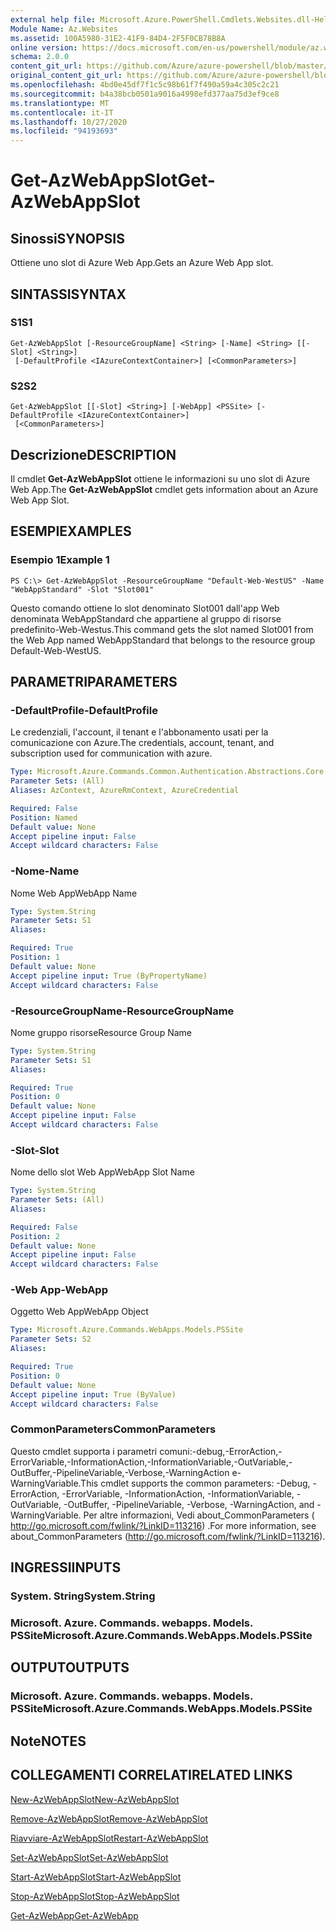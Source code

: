 ```yaml
---
external help file: Microsoft.Azure.PowerShell.Cmdlets.Websites.dll-Help.xml
Module Name: Az.Websites
ms.assetid: 100A5980-31E2-41F9-84D4-2F5F0CB78B8A
online version: https://docs.microsoft.com/en-us/powershell/module/az.websites/get-azwebappslot
schema: 2.0.0
content_git_url: https://github.com/Azure/azure-powershell/blob/master/src/Websites/Websites/help/Get-AzWebAppSlot.md
original_content_git_url: https://github.com/Azure/azure-powershell/blob/master/src/Websites/Websites/help/Get-AzWebAppSlot.md
ms.openlocfilehash: 4bd0e45df7f1c5c98b61f7f490a59a4c305c2c21
ms.sourcegitcommit: b4a38bcb0501a9016a4998efd377aa75d3ef9ce8
ms.translationtype: MT
ms.contentlocale: it-IT
ms.lasthandoff: 10/27/2020
ms.locfileid: "94193693"
---
```

# <span data-ttu-id="28930-101">Get-AzWebAppSlot</span><span class="sxs-lookup"><span data-stu-id="28930-101">Get-AzWebAppSlot</span></span>

## <span data-ttu-id="28930-102">Sinossi</span><span class="sxs-lookup"><span data-stu-id="28930-102">SYNOPSIS</span></span>
<span data-ttu-id="28930-103">Ottiene uno slot di Azure Web App.</span><span class="sxs-lookup"><span data-stu-id="28930-103">Gets an Azure Web App slot.</span></span>

## <span data-ttu-id="28930-104">SINTASSI</span><span class="sxs-lookup"><span data-stu-id="28930-104">SYNTAX</span></span>

### <span data-ttu-id="28930-105">S1</span><span class="sxs-lookup"><span data-stu-id="28930-105">S1</span></span>
```
Get-AzWebAppSlot [-ResourceGroupName] <String> [-Name] <String> [[-Slot] <String>]
 [-DefaultProfile <IAzureContextContainer>] [<CommonParameters>]
```

### <span data-ttu-id="28930-106">S2</span><span class="sxs-lookup"><span data-stu-id="28930-106">S2</span></span>
```
Get-AzWebAppSlot [[-Slot] <String>] [-WebApp] <PSSite> [-DefaultProfile <IAzureContextContainer>]
 [<CommonParameters>]
```

## <span data-ttu-id="28930-107">Descrizione</span><span class="sxs-lookup"><span data-stu-id="28930-107">DESCRIPTION</span></span>
<span data-ttu-id="28930-108">Il cmdlet **Get-AzWebAppSlot** ottiene le informazioni su uno slot di Azure Web App.</span><span class="sxs-lookup"><span data-stu-id="28930-108">The **Get-AzWebAppSlot** cmdlet gets information about an Azure Web App Slot.</span></span>

## <span data-ttu-id="28930-109">ESEMPI</span><span class="sxs-lookup"><span data-stu-id="28930-109">EXAMPLES</span></span>

### <span data-ttu-id="28930-110">Esempio 1</span><span class="sxs-lookup"><span data-stu-id="28930-110">Example 1</span></span>
```
PS C:\> Get-AzWebAppSlot -ResourceGroupName "Default-Web-WestUS" -Name "WebAppStandard" -Slot "Slot001"
```

<span data-ttu-id="28930-111">Questo comando ottiene lo slot denominato Slot001 dall'app Web denominata WebAppStandard che appartiene al gruppo di risorse predefinito-Web-Westus.</span><span class="sxs-lookup"><span data-stu-id="28930-111">This command gets the slot named Slot001 from the Web App named WebAppStandard that belongs to the resource group Default-Web-WestUS.</span></span>

## <span data-ttu-id="28930-112">PARAMETRI</span><span class="sxs-lookup"><span data-stu-id="28930-112">PARAMETERS</span></span>

### <span data-ttu-id="28930-113">-DefaultProfile</span><span class="sxs-lookup"><span data-stu-id="28930-113">-DefaultProfile</span></span>
<span data-ttu-id="28930-114">Le credenziali, l'account, il tenant e l'abbonamento usati per la comunicazione con Azure.</span><span class="sxs-lookup"><span data-stu-id="28930-114">The credentials, account, tenant, and subscription used for communication with azure.</span></span>

```yaml
Type: Microsoft.Azure.Commands.Common.Authentication.Abstractions.Core.IAzureContextContainer
Parameter Sets: (All)
Aliases: AzContext, AzureRmContext, AzureCredential

Required: False
Position: Named
Default value: None
Accept pipeline input: False
Accept wildcard characters: False
```

### <span data-ttu-id="28930-115">-Nome</span><span class="sxs-lookup"><span data-stu-id="28930-115">-Name</span></span>
<span data-ttu-id="28930-116">Nome Web App</span><span class="sxs-lookup"><span data-stu-id="28930-116">WebApp Name</span></span>

```yaml
Type: System.String
Parameter Sets: S1
Aliases:

Required: True
Position: 1
Default value: None
Accept pipeline input: True (ByPropertyName)
Accept wildcard characters: False
```

### <span data-ttu-id="28930-117">-ResourceGroupName</span><span class="sxs-lookup"><span data-stu-id="28930-117">-ResourceGroupName</span></span>
<span data-ttu-id="28930-118">Nome gruppo risorse</span><span class="sxs-lookup"><span data-stu-id="28930-118">Resource Group Name</span></span>

```yaml
Type: System.String
Parameter Sets: S1
Aliases:

Required: True
Position: 0
Default value: None
Accept pipeline input: False
Accept wildcard characters: False
```

### <span data-ttu-id="28930-119">-Slot</span><span class="sxs-lookup"><span data-stu-id="28930-119">-Slot</span></span>
<span data-ttu-id="28930-120">Nome dello slot Web App</span><span class="sxs-lookup"><span data-stu-id="28930-120">WebApp Slot Name</span></span>

```yaml
Type: System.String
Parameter Sets: (All)
Aliases:

Required: False
Position: 2
Default value: None
Accept pipeline input: False
Accept wildcard characters: False
```

### <span data-ttu-id="28930-121">-Web App</span><span class="sxs-lookup"><span data-stu-id="28930-121">-WebApp</span></span>
<span data-ttu-id="28930-122">Oggetto Web App</span><span class="sxs-lookup"><span data-stu-id="28930-122">WebApp Object</span></span>

```yaml
Type: Microsoft.Azure.Commands.WebApps.Models.PSSite
Parameter Sets: S2
Aliases:

Required: True
Position: 0
Default value: None
Accept pipeline input: True (ByValue)
Accept wildcard characters: False
```

### <span data-ttu-id="28930-123">CommonParameters</span><span class="sxs-lookup"><span data-stu-id="28930-123">CommonParameters</span></span>
<span data-ttu-id="28930-124">Questo cmdlet supporta i parametri comuni:-debug,-ErrorAction,-ErrorVariable,-InformationAction,-InformationVariable,-OutVariable,-OutBuffer,-PipelineVariable,-Verbose,-WarningAction e-WarningVariable.</span><span class="sxs-lookup"><span data-stu-id="28930-124">This cmdlet supports the common parameters: -Debug, -ErrorAction, -ErrorVariable, -InformationAction, -InformationVariable, -OutVariable, -OutBuffer, -PipelineVariable, -Verbose, -WarningAction, and -WarningVariable.</span></span> <span data-ttu-id="28930-125">Per altre informazioni, Vedi about_CommonParameters ( http://go.microsoft.com/fwlink/?LinkID=113216) .</span><span class="sxs-lookup"><span data-stu-id="28930-125">For more information, see about_CommonParameters (http://go.microsoft.com/fwlink/?LinkID=113216).</span></span>

## <span data-ttu-id="28930-126">INGRESSI</span><span class="sxs-lookup"><span data-stu-id="28930-126">INPUTS</span></span>

### <span data-ttu-id="28930-127">System. String</span><span class="sxs-lookup"><span data-stu-id="28930-127">System.String</span></span>

### <span data-ttu-id="28930-128">Microsoft. Azure. Commands. webapps. Models. PSSite</span><span class="sxs-lookup"><span data-stu-id="28930-128">Microsoft.Azure.Commands.WebApps.Models.PSSite</span></span>

## <span data-ttu-id="28930-129">OUTPUT</span><span class="sxs-lookup"><span data-stu-id="28930-129">OUTPUTS</span></span>

### <span data-ttu-id="28930-130">Microsoft. Azure. Commands. webapps. Models. PSSite</span><span class="sxs-lookup"><span data-stu-id="28930-130">Microsoft.Azure.Commands.WebApps.Models.PSSite</span></span>

## <span data-ttu-id="28930-131">Note</span><span class="sxs-lookup"><span data-stu-id="28930-131">NOTES</span></span>

## <span data-ttu-id="28930-132">COLLEGAMENTI CORRELATI</span><span class="sxs-lookup"><span data-stu-id="28930-132">RELATED LINKS</span></span>

[<span data-ttu-id="28930-133">New-AzWebAppSlot</span><span class="sxs-lookup"><span data-stu-id="28930-133">New-AzWebAppSlot</span></span>](./New-AzWebAppSlot.md)

[<span data-ttu-id="28930-134">Remove-AzWebAppSlot</span><span class="sxs-lookup"><span data-stu-id="28930-134">Remove-AzWebAppSlot</span></span>](./Remove-AzWebAppSlot.md)

[<span data-ttu-id="28930-135">Riavviare-AzWebAppSlot</span><span class="sxs-lookup"><span data-stu-id="28930-135">Restart-AzWebAppSlot</span></span>](./Restart-AzWebAppSlot.md)

[<span data-ttu-id="28930-136">Set-AzWebAppSlot</span><span class="sxs-lookup"><span data-stu-id="28930-136">Set-AzWebAppSlot</span></span>](./Set-AzWebAppSlot.md)

[<span data-ttu-id="28930-137">Start-AzWebAppSlot</span><span class="sxs-lookup"><span data-stu-id="28930-137">Start-AzWebAppSlot</span></span>](./Start-AzWebAppSlot.md)

[<span data-ttu-id="28930-138">Stop-AzWebAppSlot</span><span class="sxs-lookup"><span data-stu-id="28930-138">Stop-AzWebAppSlot</span></span>](./Stop-AzWebAppSlot.md)

[<span data-ttu-id="28930-139">Get-AzWebApp</span><span class="sxs-lookup"><span data-stu-id="28930-139">Get-AzWebApp</span></span>](./Get-AzWebApp.md)
